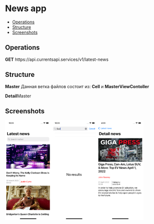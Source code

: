 # News app

 - [Operations](#operations)
 - [Structure](#structure)
 - [Screenshots](#screenshots)
 
 <h2>Operations</h2>
 <p><b>GET</b> https://api.currentsapi.services/v1/latest-news</p>
 <h2>Structure</h2>
 <p><b>Master</b> Данная ветка файлов состоит из: <b>Cell</b> и <b>MasterViewContoller</b></p>
 <p><b>Detail</b>Master</p>
 <h2>Screenshots</h2>
 <div style="display:flex;">
 <img alt="App image" src="Screenshots/main.png" width="30%">
 <img alt="App image" src="Screenshots/noResults.png" width="30%">
 <img alt="App image" src="Screenshots/detail.png" width="30%">
 
 </div>

